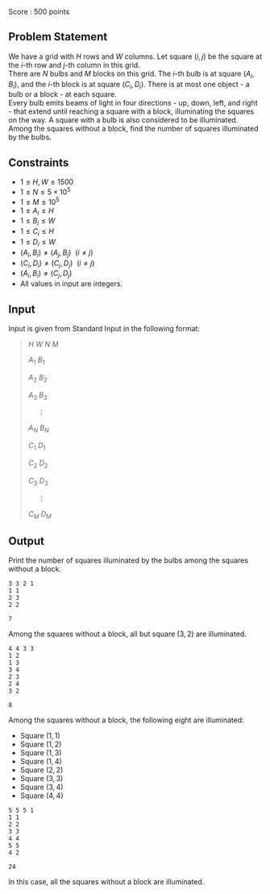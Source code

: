 Score : $500$ points

## Problem Statement

We have a grid with $H$ rows and $W$ columns. Let square $(i, j)$ be the square at the $i$-th row and $j$-th column in this grid.<br>
There are $N$ bulbs and $M$ blocks on this grid. The $i$-th bulb is at square $(A_i, B_i)$, and the $i$-th block is at square $(C_i, D_i)$. There is at most one object - a bulb or a block - at each square.<br>
Every bulb emits beams of light in four directions - up, down, left, and right - that extend until reaching a square with a block, illuminating the squares on the way. A square with a bulb is also considered to be illuminated.
Among the squares without a block, find the number of squares illuminated by the bulbs.

## Constraints

- $1 \le H, W \le 1500$
- $1 \le N \le 5 \times 10^5$
- $1 \le M \le 10^5$
- $1 \le A_i \le H$
- $1 \le B_i \le W$
- $1 \le C_i \le H$
- $1 \le D_i \le W$
- $(A_i, B_i) \neq (A_j, B_j)\ \ (i \neq j)$
- $(C_i, D_i) \neq (C_j, D_j)\ \ (i \neq j)$
- $(A_i, B_i) \neq (C_j, D_j)$
- All values in input are integers.

## Input

Input is given from Standard Input in the following format:

> $H$ $W$ $N$ $M$
> 
> $A_1$ $B_1$
> 
> $A_2$ $B_2$
> 
> $A_3$ $B_3$
> 
> $\hspace{15pt} \vdots$
> 
> $A_N$ $B_N$
> 
> $C_1$ $D_1$
> 
> $C_2$ $D_2$
> 
> $C_3$ $D_3$
> 
> $\hspace{15pt} \vdots$
> 
> $C_M$ $D_M$

## Output

Print the number of squares illuminated by the bulbs among the squares without a block.

```input1
3 3 2 1
1 1
2 3
2 2
```

```output1
7
```

Among the squares without a block, all but square $(3, 2)$ are illuminated.

```input2
4 4 3 3
1 2
1 3
3 4
2 3
2 4
3 2
```

```output2
8
```

Among the squares without a block, the following eight are illuminated:

- Square $(1, 1)$
- Square $(1, 2)$
- Square $(1, 3)$
- Square $(1, 4)$
- Square $(2, 2)$
- Square $(3, 3)$
- Square $(3, 4)$
- Square $(4, 4)$

```input3
5 5 5 1
1 1
2 2
3 3
4 4
5 5
4 2
```

```output3
24
```

In this case, all the squares without a block are illuminated.